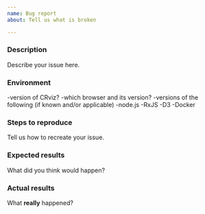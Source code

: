 ```yaml
---
name: Bug report
about: Tell us what is broken

---
```


### Description
Describe your issue here.

### Environment
-version of CRviz?
-which browser and its version?
-versions of the following (if known and/or applicable)
  -node.js
  -RxJS
  -D3
  -Docker

### Steps to reproduce
Tell us how to recreate your issue.

### Expected results
What did you think would happen?

### Actual results
What **really** happened?
